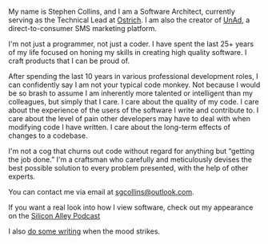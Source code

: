 My name is Stephen Collins, and I am a Software Architect, currently serving as the Technical Lead at [Ostrich](https://getostrich.com).  I am also the creator of [UnAd](https://theunad.com), a direct-to-consumer SMS marketing platform.

I'm not just a programmer, not just a coder.  I have spent the last 25+ years of my life focused on honing my skills in creating high quality software.  I craft products that I can be proud of.

After spending the last 10 years in various professional development roles, I can confidently say I am not your typical code monkey.  Not because I would be so brash to assume I am inherently more talented or intelligent than my colleagues, but simply that I care.  I care about the quality of my code.  I care about the experience of the users of the software I write and contribute to.  I care about the level of pain other developers may have to deal with when modifying code I have written.  I care about the long-term effects of changes to a codebase.

I'm not a cog that churns out code without regard for anything but “getting the job done.” I'm a craftsman who carefully and meticulously devises the best possible solution to every problem presented, with the help of other experts.


You can contact me via email at [sgcollins@outlook.com](mailto:sgcollins@outlook.com).

If you want a real look into how I view software, check out my appearance on the [Silicon Alley Podcast](https://anchor.fm/silicon-alley/episodes/The-Human-Side-of-Software--Stephen-Collins--Founder-of-Double-Precision-Software-enmbh3)

I also [do some writing](https://nibblesnbits.medium.com) when the mood strikes.
